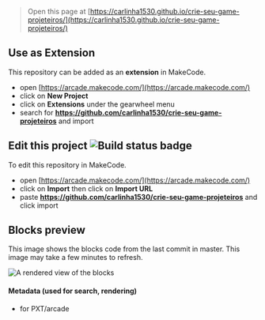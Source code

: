  


> Open this page at [https://carlinha1530.github.io/crie-seu-game-projeteiros/](https://carlinha1530.github.io/crie-seu-game-projeteiros/)

## Use as Extension

This repository can be added as an **extension** in MakeCode.

* open [https://arcade.makecode.com/](https://arcade.makecode.com/)
* click on **New Project**
* click on **Extensions** under the gearwheel menu
* search for **https://github.com/carlinha1530/crie-seu-game-projeteiros** and import

## Edit this project ![Build status badge](https://github.com/carlinha1530/crie-seu-game-projeteiros/workflows/MakeCode/badge.svg)

To edit this repository in MakeCode.

* open [https://arcade.makecode.com/](https://arcade.makecode.com/)
* click on **Import** then click on **Import URL**
* paste **https://github.com/carlinha1530/crie-seu-game-projeteiros** and click import

## Blocks preview

This image shows the blocks code from the last commit in master.
This image may take a few minutes to refresh.

![A rendered view of the blocks](https://github.com/carlinha1530/crie-seu-game-projeteiros/raw/master/.github/makecode/blocks.png)

#### Metadata (used for search, rendering)

* for PXT/arcade
<script src="https://makecode.com/gh-pages-embed.js"></script><script>makeCodeRender("{{ site.makecode.home_url }}", "{{ site.github.owner_name }}/{{ site.github.repository_name }}");</script>
